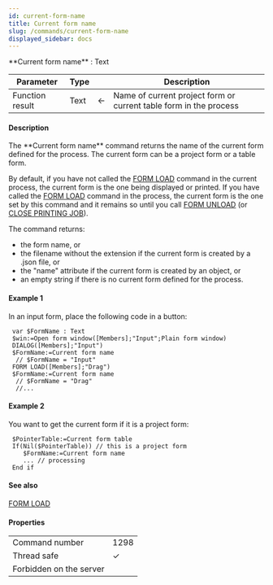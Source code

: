 ```yaml
---
id: current-form-name
title: Current form name
slug: /commands/current-form-name
displayed_sidebar: docs
---
```


<!--REF #_command_.Current form name.Syntax-->**Current form name**  : Text<!-- END REF-->
<!--REF #_command_.Current form name.Params-->
| Parameter | Type |  | Description |
| --- | --- | --- | --- |
| Function result | Text | &#8592; | Name of current project form or current table form in the process |

<!-- END REF-->

#### Description 

<!--REF #_command_.Current form name.Summary-->The **Current form name** command returns the name of the current form defined for the process.<!-- END REF--> The current form can be a project form or a table form. 

By default, if you have not called the [FORM LOAD](../commands/form-load.md) command in the current process, the current form is the one being displayed or printed. If you have called the [FORM LOAD](../commands/form-load.md) command in the process, the current form is the one set by this command and it remains so until you call [FORM UNLOAD](form-unload.md) (or [CLOSE PRINTING JOB](close-printing-job.md)).

The command returns:

* the form name, or
* the filename without the extension if the current form is created by a .json file, or
* the "name" attribute if the current form is created by an object, or
* an empty string if there is no current form defined for the process.

#### Example 1 

In an input form, place the following code in a button:

```4d
 var $FormName : Text
 $win:=Open form window([Members];"Input";Plain form window)
 DIALOG([Members];"Input")
 $FormName:=Current form name
  // $FormName = "Input"
 FORM LOAD([Members];"Drag")
 $FormName:=Current form name
  // $FormName = "Drag"
  //...
```

#### Example 2 

You want to get the current form if it is a project form:

```4d
 $PointerTable:=Current form table
 If(Nil($PointerTable)) // this is a project form
    $FormName:=Current form name
    ... // processing
 End if
```

#### See also 

[FORM LOAD](../commands/form-load.md)  

#### Properties
|  |  |
| --- | --- |
| Command number | 1298 |
| Thread safe | &check; |
| Forbidden on the server ||


